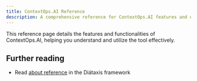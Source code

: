 ```yaml
---
title: ContextOps.AI Reference
description: A comprehensive reference for ContextOps.AI features and usage.
---
```


This reference page details the features and functionalities of ContextOps.AI, helping you understand and utilize the tool effectively.

## Further reading

- Read [about reference](https://diataxis.fr/reference/) in the Diátaxis framework
